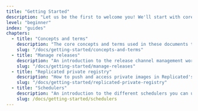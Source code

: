 ```yaml
---
title: "Getting Started"
description: "Let us be the first to welcome you! We'll start with core concepts and terminology and then get you set up to create and license your first application."
level: "beginner"
index: "guides"
chapters:
  - title: "Concepts and terms"
    description: "The core concepts and terms used in these documents to describe the Replicated functionality."
    slug: "/docs/getting-started/concepts-and-terms"
  - title: "Manage releases"
    description: "An introduction to the release channel management workflow for development on the Replicated platform."
    slug: "/docs/getting-started/manage-releases"
  - title: "Replicated private registry"
    description: "How to push and access private images in Replicated's hosted private registry."
    slug: "/docs/getting-started/replicated-private-registry"
  - title: "Schedulers"
    description: "An introduction to the different schedulers you can use with Replicated."
    slug: /docs/getting-started/schedulers
---
```

